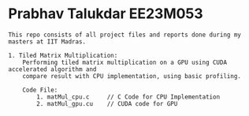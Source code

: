 

# Prabhav Talukdar EE23M053

	This repo consists of all project files and reports done during my masters at IIT Madras.
	
	1. Tiled Matrix Multiplication:
		Performing tiled matrix multiplication on a GPU using CUDA accelerated algorithm and
		compare result with CPU implementation, using basic profiling.
		
		Code File:
			1. matMul_cpu.c		// C Code for CPU Implementation
			2. matMul_gpu.cu	// CUDA code for GPU


		